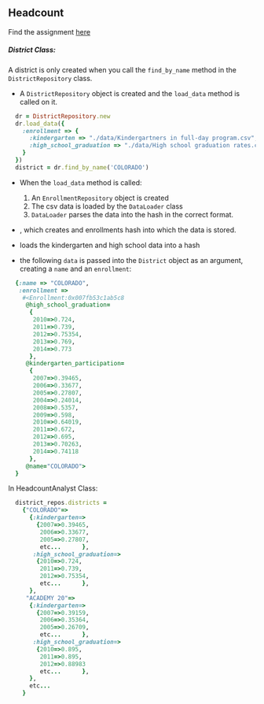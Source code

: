 ## Headcount

Find the assignment [here](https://github.com/turingschool/curriculum/blob/master/source/projects/headcount.markdown)


##### District Class:
A district is only created when you call the ```find_by_name``` method in the ```DistrictRepository``` class.


* A ```DistrictRepository``` object is created and the ```load_data``` method is called on it.
```ruby
  dr = DistrictRepository.new
  dr.load_data({
    :enrollment => {
      :kindergarten => "./data/Kindergartners in full-day program.csv",
      :high_school_graduation => "./data/High school graduation rates.csv"
    }
  })
  district = dr.find_by_name('COLORADO')
  ```
* When the ```load_data``` method is called:
  1. An ```EnrollmentRepository``` object is created
  2. The csv data is loaded by the ```DataLoader``` class
  3. ```DataLoader``` parses the data into the hash in the correct format.
* , which creates and enrollments hash into which the data is stored.


* loads the kindergarten and high school data into a hash
* the following ```data``` is passed into the ```District``` object as an argument, creating a ```name``` and an ```enrollment```:
```ruby
  {:name => "COLORADO",
   :enrollment =>
    #<Enrollment:0x007fb53c1ab5c8
     @high_school_graduation=
      {
       2010=>0.724,
       2011=>0.739,
       2012=>0.75354,
       2013=>0.769,
       2014=>0.773
      },
     @kindergarten_participation=
      {
       2007=>0.39465,
       2006=>0.33677,
       2005=>0.27807,
       2004=>0.24014,
       2008=>0.5357,
       2009=>0.598,
       2010=>0.64019,
       2011=>0.672,
       2012=>0.695,
       2013=>0.70263,
       2014=>0.74118
      },
     @name="COLORADO">
  }
```

In HeadcountAnalyst Class:
```ruby
  district_repos.districts =
    {"COLORADO"=>
      {:kindergarten=>
        {2007=>0.39465,
         2006=>0.33677,
         2005=>0.27807,
         etc...      },
       :high_school_graduation=>
        {2010=>0.724,
         2011=>0.739,
         2012=>0.75354,
         etc...      },
      },
     "ACADEMY 20"=>
      {:kindergarten=>
        {2007=>0.39159,
         2006=>0.35364,
         2005=>0.26709,
         etc...      },
       :high_school_graduation=>
        {2010=>0.895,
         2011=>0.895,
         2012=>0.88983
         etc...      },
      },
      etc...
    }
```
